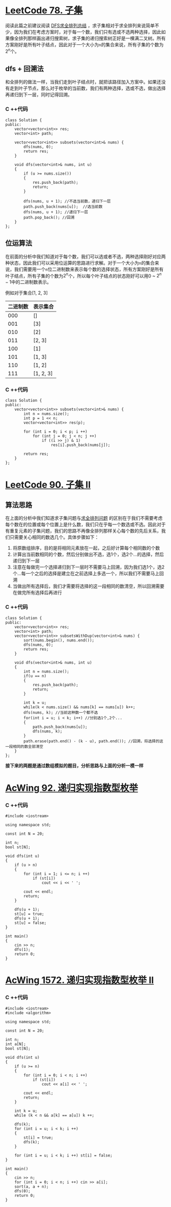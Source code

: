 # [LeetCode 78. 子集](https://leetcode-cn.com/problems/subsets/) 
 
 阅读此篇之前建议阅读 [DFS求全排列总结](https://www.acwing.com/file_system/file/content/whole/index/content/572190/) ，求子集相对于求全排列来说简单不少，因为我们在考虑方案时，对于每一个数，我们只有选或不选两种选择，因此如果像全排列那样画出递归搜索树，求子集的递归搜索树正好是一棵满二叉树。所有方案刚好是所有叶子结点，因此对于一个大小为`n`的集合来说，所有子集的个数为$2^n$个。

## dfs + 回溯法

和全排列的做法一样，当我们走到叶子结点时，就把该路径加入方案中。如果还没有走到叶子节点，那么对于枚举的当前数，我们有两种选择，选或不选，做出选择再递归到下一层，同时记得回溯。


### C ++代码
```
class Solution {
public:
    vector<vector<int>> res;
    vector<int> path;

    vector<vector<int>> subsets(vector<int>& nums) {
        dfs(nums, 0);
        return res;    
    }

    void dfs(vector<int>& nums, int u)
    {
        if (u >= nums.size())
        {
            res.push_back(path);
            return;
        }

        dfs(nums, u + 1); //不选当前数，递归下一层
        path.push_back(nums[u]);  //选当前数
        dfs(nums, u + 1); //递归下一层
        path.pop_back(); //回溯
    }
};
```

## 位运算法

在前面的分析中我们知道对于每个数，我们可以选或者不选，两种选择刚好对应两种状态，因此我们可以采用位运算的思路进行求解。对于一个大小为`n`的集合来说，我们需要用一个`n`位二进制数来表示每个数的选择状态，所有方案刚好是所有叶子结点，所有子集的个数为$2^n$个，所以每个叶子结点的状态刚好可以用0 ~ $2^n - 1$中的二进制数表示。

例如对于集合[1, 2, 3]

|  二进制数  | 表示集合  |
|  ----  | ----  |
| 000  | [] |
| 001  | [3] |
| 010  | [2] |
| 011  | [2, 3] |
| 100  | [1] |
| 101  | [1, 3] |
| 110  | [1, 2] |
| 111  | [1, 2, 3] |

### C ++代码

```
class Solution {
public:
    vector<vector<int>> subsets(vector<int>& nums) {
        int n = nums.size();
        int p = 1 << n;
        vector<vector<int>> res(p);

        for (int i = 0; i < p; i ++)
            for (int j = 0; j < n; j ++)
                if ((i >> j) & 1)
                    res[i].push_back(nums[j]);

        return res;    
    }
};
```

# [LeetCode 90. 子集 II ](https://leetcode-cn.com/problems/subsets-ii/) 
 
## 算法思路

在上面的分析中我们知道求子集问题与[求全排列问题](https://www.acwing.com/file_system/file/content/whole/index/content/572190/) 的区别在于我们不需要考虑每个数在的位置或每个位置上是什么数，我们只在乎每一个数选或不选。因此对于有重复元素的子集问题，我们的思路不再像全排列那样关心每个数的先后关系，我们只需要关心相同的数选几个。具体步骤如下：

1. 将原数组排序，目的是将相同元素放在一起，之后好计算每个相同数的个数
2. 计算出当前数相同的个数，然后分别做出不选，选1个，选2个...的选择，然后递归到下一层
3. 注意在每做完一个选择递归到下一层时不需要马上回溯，因为我们选1个，选2个...每一个之后的选择是建立在之前选择上多选一个，所以我们不需要马上回溯
4. 当做出所有选择后，我们才需要将选择的这一段相同的数清空，所以回溯需要在做完所有选择后再进行


 
### C ++代码

```
class Solution {
public:
    vector<vector<int>> res;
    vector<int> path;
    vector<vector<int>> subsetsWithDup(vector<int>& nums) {
        sort(nums.begin(), nums.end());
        dfs(nums, 0);
        return res;
    }

    void dfs(vector<int>& nums, int u)
    {
        int n = nums.size();
        if(u == n)
        {
            res.push_back(path);
            return;
        }

        int k = u;
        while(k < nums.size() && nums[k] == nums[u]) k++; 
        dfs(nums, k); //当前这种数一个都不选
        for(int i = u; i < k; i++) //分别选1个,2个...
        { 
            path.push_back(nums[u]); 
            dfs(nums, k);
        }
        path.erase(path.end() - (k - u), path.end()); //回溯，将选择的这一段相同的数全部清空
    }
};
```

**接下来的两题是通过数组模拟的题目，分析思路与上面的分析一模一样**

# [AcWing 92. 递归实现指数型枚举](https://www.acwing.com/problem/content/94/) 
 
### C ++代码
 
```
#include <iostream>

using namespace std;

const int N = 20;

int n;
bool st[N];

void dfs(int u)
{
    if (u > n)
    {
        for (int i = 1; i <= n; i ++)
            if (st[i])  
                cout << i << ' ';
                
        cout << endl;
        return;
    }
    
    dfs(u + 1);
    st[u] = true;
    dfs(u + 1);
    st[u] = false;
}

int main()
{
    cin >> n;
    dfs(1);
    return 0;
}

```
 
# [AcWing 1572. 递归实现指数型枚举 II](https://www.acwing.com/problem/content/1574/) 
  
### C ++代码
```
#include <iostream>
#include <algorithm>

using namespace std;

const int N = 20;

int n;
int a[N];
bool st[N];

void dfs(int u)
{
    if (u >= n)
    {
        for (int i = 0; i < n; i ++)
            if (st[i])
                cout << a[i] << ' ';
                
        cout << endl;
        return;
    }
    
    int k = u;
    while (k < n && a[k] == a[u]) k ++;
    
    dfs(k);
    for (int i = u; i < k; i ++)
    {
        st[i] = true;
        dfs(k);
    }
    
    for (int i = u; i < k; i ++) st[i] = false;
}

int main()
{
    cin >> n;
    for (int i = 0; i < n; i ++) cin >> a[i];
    sort(a, a + n);
    dfs(0);
    return 0;
}
  
```
